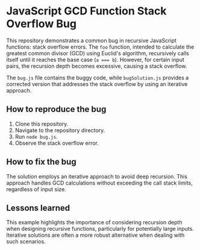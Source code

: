 # JavaScript GCD Function Stack Overflow Bug

This repository demonstrates a common bug in recursive JavaScript functions: stack overflow errors.  The `foo` function, intended to calculate the greatest common divisor (GCD) using Euclid's algorithm, recursively calls itself until it reaches the base case (`a === b`). However, for certain input pairs, the recursion depth becomes excessive, causing a stack overflow.

The `bug.js` file contains the buggy code, while `bugSolution.js` provides a corrected version that addresses the stack overflow by using an iterative approach.

## How to reproduce the bug

1. Clone this repository.
2. Navigate to the repository directory.
3. Run `node bug.js`.
4. Observe the stack overflow error.

## How to fix the bug

The solution employs an iterative approach to avoid deep recursion. This approach handles GCD calculations without exceeding the call stack limits, regardless of input size.

## Lessons learned

This example highlights the importance of considering recursion depth when designing recursive functions, particularly for potentially large inputs.  Iterative solutions are often a more robust alternative when dealing with such scenarios.